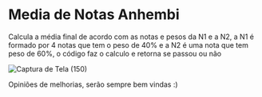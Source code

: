 # Media de Notas Anhembi
Calcula a média final de acordo com as notas e pesos da N1 e a N2, a N1 é formado por 4 notas que tem o peso de 40% e a N2 é uma nota que tem peso de 60%, o código faz o calculo e retorna se passou ou não

![Captura de Tela (150)](https://user-images.githubusercontent.com/100319158/192391056-f3945060-3181-4033-9057-5037fde761c3.png)


Opiniões de melhorias, serão sempre bem vindas :)
